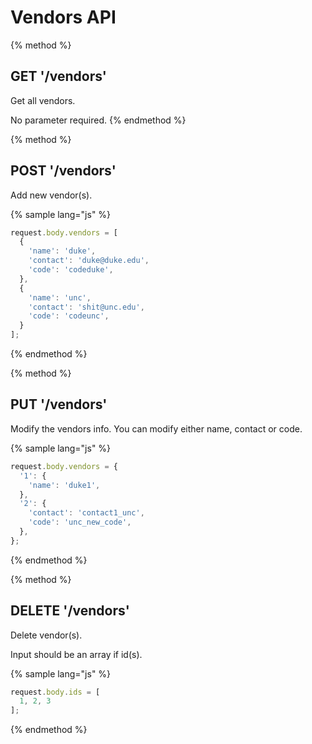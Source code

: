 # Vendors API

{% method %}
## GET '/vendors'

Get all vendors.

No parameter required.
{% endmethod %}

{% method %}
## POST '/vendors'

Add new vendor(s).

{% sample lang="js" %}
```js
request.body.vendors = [
  {
    'name': 'duke',
    'contact': 'duke@duke.edu',
    'code': 'codeduke',
  },
  {
    'name': 'unc',
    'contact': 'shit@unc.edu',
    'code': 'codeunc',
  }
];
```
{% endmethod %}

{% method %}
## PUT '/vendors'

Modify the vendors info. You can modify either name, contact or code.

{% sample lang="js" %}
```js
request.body.vendors = {
  '1': {
    'name': 'duke1',
  },
  '2': {
    'contact': 'contact1_unc',
    'code': 'unc_new_code',
  },
};
```
{% endmethod %}

{% method %}
## DELETE '/vendors'

Delete vendor(s).

Input should be an array if id(s).

{% sample lang="js" %}
```js
request.body.ids = [
  1, 2, 3
];
```
{% endmethod %}